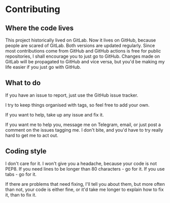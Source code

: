 # Contributing


## Where the code lives

This project  historically lived on  GitLab.  Now it lives  on GitHub,
because  people  are scared  of  GitLab.   Both versions  are  updated
regularly.   Since  most contributions  come  from  GitHub and  GitHub
actions is free for public repositories, I shall encourage you to just
go to GitHub.  Changes made on GitLab will be propagated to GitHub and
vice versa,  but you'd be  making my life easier  if you just  go with
GitHub.

## What to do

If you have an issue to report, just use the GitHub issue tracker.

I try to keep things organised with tags, so feel free to add your own.

If you want to help, take up any issue and fix it.

If you  want me to  help you, message me  on Telegram, email,  or just
post a comment on the issues tagging me.  I don't bite, and you'd have
to try really hard to get me to act out.

## Coding style

I don't care for it. I won't give you a headache, because your code is
not PEP8.  If you need lines to  be longer than 80 characters - go for
it. If  you use tabs  - go  for it.

If there are problems that need  fixing, I'll tell you about them, but
more often than not, your code is  either fine, or it'd take me longer
to explain how to fix it, than to fix it.
